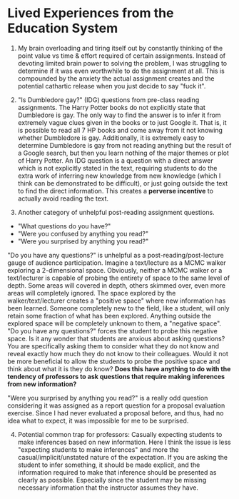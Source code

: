# Lived Experiences from the Education System

1) My brain overloading and tiring itself out by constantly thinking of the point value vs time & effort required of certain assignments. Instead of devoting limited brain power to solving the problem, I was struggling to determine if it was even worthwhile to do the assignment at all. This is compounded by the anxiety the actual assignment creates and the potential cathartic release when you just decide to say "fuck it".

2) "Is Dumbledore gay?" (IDG) questions from pre-class reading assignments. The Harry Potter books do not explicitly state that Dumbledore is gay. The only way to find the answer is to infer it from extremely vague clues given in the books or to just Google it. That is, it is possible to read all 7 HP books and come away from it not knowing whether Dumbledore is gay. Additionally, it is extremely easy to determine Dumbledore is gay from not reading anything but the result of a Google search, but then you learn nothing of the major themes or plot of Harry Potter. An IDG question is a question with a direct answer which is not explicitly stated in the text, requiring students to do the extra work of inferring new knowledge from new knowledge (which I think can be demonstrated to be difficult), or just going outside the text to find the direct information. This creates a **perverse incentive** to actually avoid reading the text.  

3) Another category of unhelpful post-reading assignment questions. 

* "What questions do you have?"
* "Were you confused by anything you read?"
* "Were you surprised by anything you read?"

"Do you have any questions?" is unhelpful as a post-reading/post-lecture gauge of audience participation. Imagine a text/lecture as a MCMC walker exploring a 2-dimensional space. Obviously, neither a MCMC walker or a text/lecturer is capable of probing the entirety of space to the same level of depth. Some areas will covered in depth, others skimmed over, even more areas will completely ignored. The space explored by the walker/text/lecturer creates a "positive space" where new information has been learned. Someone completely new to the field, like a student, will only retain some fraction of what has been explored. Anything outside the explored space will be completely unknown to them, a "negative space". "Do you have any questions?" forces the student to probe this negative space. Is it any wonder that students are anxious about asking questions? You are specifically asking them to consider what they do not know and reveal exactly how much they do not know to their colleagues. Would it not be more beneficial to allow the students to probe the positive space and think about what it is they do know? **Does this have anything to do with the tendency of professors to ask questions that require making inferences from new information?**

"Were you surprised by anything you read?" is a really odd question considering it was assigned as a report question for a proposal evaluation exercise. Since I had never evaluated a proposal before, and thus, had no idea what to expect, it was impossible for me to be surprised. 

4) Potential common trap for professors: Casually expecting students to make inferences based on new information. Here I think the issue is less "expecting students to make inferences" and more the casual/implicit/unstated nature of the expectation. If you are asking the student to infer something, it should be made explicit, and the information required to make that inference should be presented as clearly as possible. Especially since the student may be missing necessary information that the instructor assumes they have. 









 